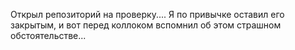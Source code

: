 Открыл репозиторий на проверку....
Я по привычке оставил его закрытым, и вот перед коллоком вспомнил об этом страшном обстоятельстве...
